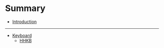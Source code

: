 # Summary

* [Introduction](README.md)

---

* [Keyboard](keyboard/README.md)
  * [HHKB](keyboard/hhkb.md)
